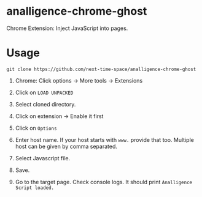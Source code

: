 # analligence-chrome-ghost
Chrome Extension: Inject JavaScript into pages.

# Usage
`git clone https://github.com/next-time-space/analligence-chrome-ghost`

1. Chrome: Click options -> More tools -> Extensions

2. Click on `LOAD UNPACKED`

3. Select cloned directory.

4. Click on extension -> Enable it first

5. Click on `Options`

6. Enter host name. If your host starts with `www.` provide that too. Multiple host can be given by comma separated.

7. Select Javascript file. 

8. Save.

9. Go to the target page. Check console logs. It should print `Analligence Script loaded.`